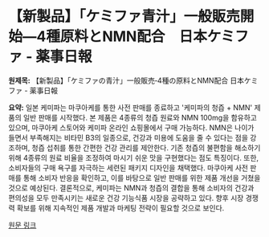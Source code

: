 # 【新製品】「ケミファ青汁」一般販売開始―4種原料とNMN配合　日本ケミファ - 薬事日報

**원제목:** 【新製品】「ケミファの青汁」一般販売‐4種の原料とNMN配合 日本ケミファ - 薬事日報

**요약:** 일본 케미파는 마쿠아케를 통한 사전 판매를 종료하고 '케미파의 청즙 + NMN' 제품의 일반 판매를 시작했다.  본 제품은 4종류의 청즙 원료와 NMN 100mg을 함유하고 있으며, 마쿠아케 스토어와 케미파 온라인 쇼핑몰에서 구매 가능하다.  NMN은 나이가 들면서 부족해지는 비타민 B3의 일종으로, 건강과 미용에 도움을 줄 수 있다는 점을 강조하며, 청즙 섭취를 통한 간편한 건강 관리를 제안한다.  기존 청즙의 불편함을 해소하기 위해 4종류의 원료 비율을 조정하여 마시기 쉬운 맛을 구현했다는 점도 특징이다.  또한, 소비자들의 구매 욕구를 자극하는 세련된 패키지 디자인을 채택했다.  마쿠아케 사전 판매를 통해 소비자 반응을 확인하고, 이를 바탕으로 일반 판매를 위한 제품 개선을 거쳤을 것으로 예상된다.  결론적으로, 케미파는 NMN과 청즙의 결합을 통해 소비자의 건강과 편의성을 모두 만족시키는 새로운 건강 기능식품 시장을 공략하고 있다.  향후 시장 경쟁력 확보를 위해 지속적인 제품 개발과 마케팅 전략이 필요할 것으로 보인다.

[원문 링크](https://www.yakuji.co.jp/entry121065.html)
